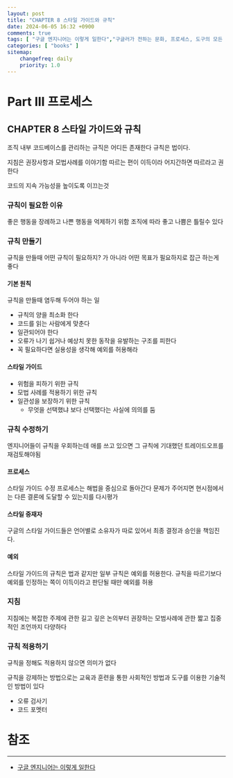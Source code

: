 ```yaml
---
layout: post
title: "CHAPTER 8 스타일 가이드와 규칙"
date: 2024-06-05 16:32 +0900
comments: true
tags: [ "구글 엔지니어는 이렇게 일한다","구글러가 전하는 문화, 프로세스, 도구의 모든 것" ]
categories: [ "books" ]
sitemap:
    changefreq: daily
    priority: 1.0
---
```


# Part III 프로세스
## CHAPTER 8 스타일 가이드와 규칙
조직 내부 코드베이스를 관리하는 규직은 어디든 존재한다 
규칙은 법이다.

지침은 권장사항과 모법사례를 이야기함
따르는 편이 이득이라 어지간하면 따르라고 권한다

코드의 지속 가능성을 높이도록 이끄는것

### 규칙이 필요한 이유

좋은 행동을 장례하고 나쁜 행동을 억제하기 위함
조직에 따라 좋고 나쁨은 틀릴수 있다

### 규칙 만들기
규칙을 만들때 어떤 규칙이 필요하지? 가 아니라 어떤 목표가 필요하지로 잡근 하는게 좋다

#### 기본 원칙

규칙을 만들때 염두해 두어야 하는 일
* 규칙의 양을 최소화 한다
* 코드를 읽는 사람에게 맞춘다
* 일관되어야 한다
* 오류가 나기 쉽거나 예상치 못한 동작을 유발하는 구조를 피한다
* 꼭 필요하다면 실용성을 생각해 예외를 허용해라

#### 스타일 가이드
* 위험을 피하기 위한 규칙
* 모법 사례를 적용하기 위한 규칙
* 일관성을 보장하기 위한 규칙
  * 무엇을 선택했냐 보다 선택했다는 사실에 의의를 둠

### 규칙 수정하기

엔지니어들이 규칙을 우회하는데 애를 쓰고 있으면 그 규칙에 기대했던 트레이드오프를 재검토해야됨

#### 프로세스
스타일 가이드 수정 프로세스는 해법을 중심으로 돌아간다
문제가 주어지면 현시점에서는 다른 결론에 도달할 수 있는지를 다시평가

#### 스타일 중재자

구글의 스타일 가이드들은 언어별로 소유자가 따로 있어서 최종 결정과 승인을 책임진다.

#### 예외
스타일 가이드의 규칙은 법과 같지만 일부 규칙은 예외를 허용한다.
규칙을 따르기보다 예외를 인정하는 쪽이 이득이라고 판단될 때만 예외를 허용

### 지침
지침에는 복잡한 주제에 관한 길고 깊은 논의부터 권장하는 모범사례에 관한 짧고 집중적인 조언까지 다양하다

### 규칙 적용하기
규칙을 정해도 적용하지 않으면 의미가 없다

규칙을 강제하는 방법으로는 교육과 훈련을 통한 사회적인 방법과 도구를 이용한 기술적인 방법이 있다

* 오류 검사기
* 코드 포멧터


# 참조
-----

* [구글 엔지니어는 이렇게 일한다](https://www.yes24.com/Product/Goods/109182479)

